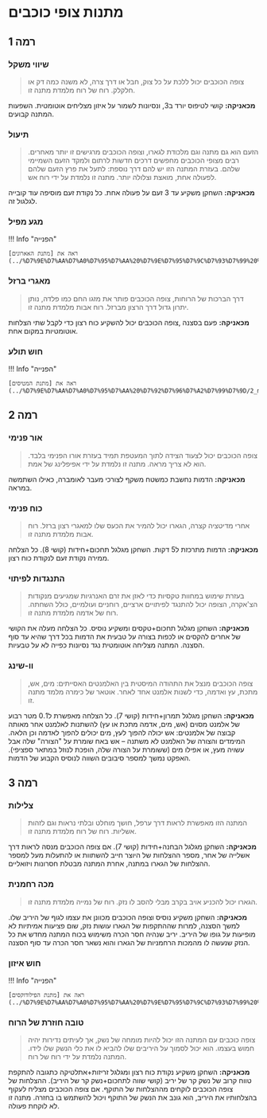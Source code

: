# מתנות צופי כוכבים

## **רמה 1**

### שיווי משקל

> צופה הכוכבים יכול ללכת על כל צוק, חבל או דרך צרה, לא משנה כמה דק או חלקלק. רוח של רוח מלמדת מתנה זו.

**מכאניקה:** קושי לטיפוס יורד ב3, ונסיונות לשמור על איזון מצליחים אוטומטית. השפעות המתנה קבועים.

### תיעול 

> הזעם הוא גם מתנה וגם מלכודת לגארו, וצופה הכוכבים מרגישים זו יותר מאחרים. רבים מצופי הכוכבים מחפשים דרכים חדשות לרתום ולמקד הזעם השמיימי שלהם. בעזרת המתנה הזו יש להם דרך נוספת: לתעל את פרץ הזעם שלהם לפעולה אחת, מואצת וצלולה יותר. מתנה זו נלמדת על ידי רוח אש.

**מכאניקה:** השחקן משקיע עד 3 זעם על פעולה אחת. כל נקודת זעם מוסיפה עוד קובייה לגלגול זה.

### מגע מפיל

!!! Info "הפנייה"

    ראה את [מתנת האארונים](../%D7%9E%D7%AA%D7%A0%D7%95%D7%AA%20%D7%9E%D7%95%D7%9C%D7%93%D7%99%20%D7%99%D7%A8%D7%97/5_ahroun.md#_2).

### מאגרי ברזל

> דרך הברכות של הרוחות, צופה הכוכבים פותר את מזגו החם כמו פלדה, נותן יתרון גדול דרך הרצון מברזל. רוח אבות מלמדת מתנה זו.

**מכאניקה:** פעם בסצנה ,צופה הכוכבים יכול להשקיע כוח רצון כדי לקבל שתי הצלחות אוטומטיות במקום אחת.

###  חוש תולע 

!!! Info "הפנייה"

    ראה את [מתנת המטיסים](../%D7%9E%D7%AA%D7%A0%D7%95%D7%AA%20%D7%92%D7%96%D7%A2%D7%99%D7%9D/2_metis.md#_5).

## **רמה 2**

### אור פנימי

> צופה הכוכבים יכול לצעוד הצידה לתוך המעטפת תמיד בעזרת אורו הפנימי בלבד. הוא לא צריך מראה. מתנה זו נלמדת על ידי אפיפלינג של אמת.

**מכאניקה:** הדמות נחשבת כמשטח משקף לצורכי מעבר לאומברה, כאילו השתמשה במראה.

### כוח פנימי

> אחרי מדיטציה קצרה, הגארו יכול להמיר את הכעס שלו למאגרי רצון ברזל. רוח אבות מלמדת מתנה זו.

**מכאניקה:** הדמות מתרכזת ל5 דקות. השחקן מגלגל תחכום+חידות (קושי 8). כל הצלחה ממירה נקודת זעם לנקודת כוח רצון.

### התנגדות לפיתוי

> בעזרת שימוש במחוות טקסיות כדי לאזן את זרם האנרגיות שמגיעים מנקודות הצ'אקרה, הצופה יכול להתנגד לפיתויים ארציים, רוחניים ועולמיים, כולל השחתה. רוח של אדמה מלמדת מתנה זו.

**מכאניקה:** השחקן מגלגל תחכום+טקסים ומשקיע נוסיס. כל הצלחה מעלה את הקושי של אחרים להקסים או לכפות בצורה על טבעית את הדמות בכל דרך שהיא עד סוף הסצנה. המתנה מצליחה אוטומטית נגד נסיונות כפייה לא על טבעיות.

### וו-שינג 

> צופה הכוכבים מנצל את התהודה המיסטית בין האלמנטים האסייתים: מים, אש, מתכת, עץ ואדמה, כדי לשנות אלמנט אחד לאחר. אוטאר של כימרה מלמד מתנה זו.

**מכאניקה:** השחקן מגלגל תמרון+חידות (קושי 7). כל הצלחה מאפשרת ל0.1 מטר רבוע של אלמנט מסוים (אש, מים, אדמה מתכת או עץ) להשתנות לאלמנט אחר מאותה קבוצה של אלמנטים: אש יכולה להפוך לעץ, מים יכולים להפוך לאדמה וכן הלאה. המימדים והצורה של האלמנט לא משתנה – אש באח שומרת על "הצורה" שלה אבל עשויה מעץ, או אפילו מים (ששומרת על הצורה שלה, הופכת לנוזל במתאר ספציפי). האפקט נמשך למספר סיבובים השווה לנוסיס הקבוע של הדמות. 

## **רמה 3**

### צלילות 

> המתנה הזו מאפשרת לראות דרך ערפל, חושך מוחלט ובלתי נראות וגם לזהות אשליות. רוח של רוח מלמדת מתנה זו.

**מכאניקה:** השחקן מגלגל הבחנה+חידות (קושי 7). אם צופה הכוכבים מנסה לראות דרך אשלייה של אחר, מספר ההצלחות של היוצר חייב להשתוות או להתעלות מעל למספר ההצלחות של הגארו במתנה, אחרת המתנה מבטלת חסרונות ויזואליים.

### מכה רחמנית

> הגארו יכול להכניע אויב בקרב מבלי להסב לו נזק. רוח של נמייה מלמדת מתנה זו.

**מכאניקה:** השחקן משקיע נוסיס וצופה הכוכבים מכוונן את עצמו לגוף של היריב שלו. למשך הסצנה, למרות שההתקפות של הגארו עושות נזק, שום פציעות אמיתיות לא מופיעות על גופו של היריב. יריב שנהיה חסר הכרה משימוש בכוח המתנה מחדש את כל הנזק שנעשה לו מהמכות הרחמניות של הגארו והוא נשאר חסר הכרה עד סוף הסצנה. 

### חוש איזון

!!! Info "הפנייה"

    ראה את [מתנת הפילודוקסים](../%D7%9E%D7%AA%D7%A0%D7%95%D7%AA%20%D7%9E%D7%95%D7%9C%D7%93%D7%99%20%D7%99%D7%A8%D7%97/3_philodox.md#_13).

### טובה חוזרת של הרוח 

> צופה כוכבים עם המתנה הזו יכול להיות מומחה של נשק, אך לעיתים נדירות יהיה חמוש בעצמו. הוא יכול לסמוך על היריבים שלו להביא לו את כלי הנשק שלו לידו. המתנה נלמדת על ידי רוח של רוח.

**מכאניקה:** השחקן משקיע נקודת כוח רצון ומגלגל זריזות+אתלטיקה כתגובה להתקפת טווח קרוב של נשק קר של יריב (קושי שווה לתחכום+נשק קר של היריב). ההצלחות של צופה הכוכבים לוקחים מההצלחות של התוקף. אם צופה הכוכבים מצליח לעקוף בהצלחותיו את היריב, הוא גונב את הנשק של התוקף ויכול להשתמש בו בחזרה. מתנה זו לא לוקחת פעולה.
